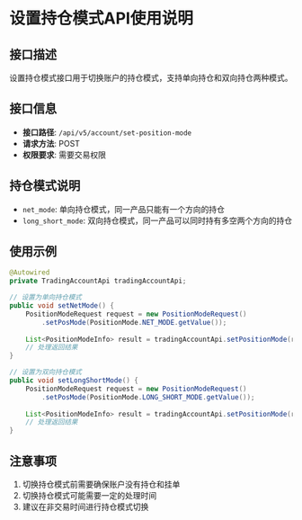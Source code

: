 # 设置持仓模式API使用说明

## 接口描述

设置持仓模式接口用于切换账户的持仓模式，支持单向持仓和双向持仓两种模式。

## 接口信息

- **接口路径**: `/api/v5/account/set-position-mode`
- **请求方法**: POST
- **权限要求**: 需要交易权限

## 持仓模式说明

- `net_mode`: 单向持仓模式，同一产品只能有一个方向的持仓
- `long_short_mode`: 双向持仓模式，同一产品可以同时持有多空两个方向的持仓

## 使用示例

```java
@Autowired
private TradingAccountApi tradingAccountApi;

// 设置为单向持仓模式
public void setNetMode() {
    PositionModeRequest request = new PositionModeRequest()
        .setPosMode(PositionMode.NET_MODE.getValue());
    
    List<PositionModeInfo> result = tradingAccountApi.setPositionMode(request);
    // 处理返回结果
}

// 设置为双向持仓模式
public void setLongShortMode() {
    PositionModeRequest request = new PositionModeRequest()
        .setPosMode(PositionMode.LONG_SHORT_MODE.getValue());
    
    List<PositionModeInfo> result = tradingAccountApi.setPositionMode(request);
    // 处理返回结果
}
```

## 注意事项

1. 切换持仓模式前需要确保账户没有持仓和挂单
2. 切换持仓模式可能需要一定的处理时间
3. 建议在非交易时间进行持仓模式切换